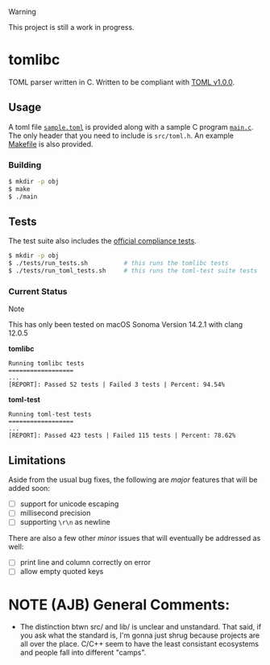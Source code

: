 > [!WARNING]
> This project is still a work in progress.

# tomlibc

TOML parser written in C.
Written to be compliant with [TOML v1.0.0](https://toml.io/en/v1.0.0).

## Usage

A toml file [`sample.toml`](sample.toml) is provided along with a sample C program [`main.c`](main.c).
The only header that you need to include is `src/toml.h`.
An example [Makefile](Makefile) is also provided.

### Building

```bash
$ mkdir -p obj
$ make
$ ./main
```

## Tests

The test suite also includes the [official compliance tests](https://github.com/toml-lang/toml-test).

```bash
$ mkdir -p obj
$ ./tests/run_tests.sh          # this runs the tomlibc tests
$ ./tests/run_toml_tests.sh     # this runs the toml-test suite tests
```

### Current Status

> [!NOTE]
> This has only been tested on macOS Sonoma Version 14.2.1 with clang 12.0.5

**tomlibc**

```
Running tomlibc tests
==================
...
[REPORT]: Passed 52 tests | Failed 3 tests | Percent: 94.54%
```

**toml-test**

```
Running toml-test tests
==================
...
[REPORT]: Passed 423 tests | Failed 115 tests | Percent: 78.62%
```

## Limitations

Aside from the usual bug fixes, the following are *major* features that will be added soon:

- [ ] support for unicode escaping
- [ ] millisecond precision
- [ ] supporting `\r\n` as newline

There are also a few other *minor* issues that will eventually be addressed as well:

- [ ] print line and column correctly on error
- [ ] allow empty quoted keys

# NOTE (AJB) General Comments:
- The distinction btwn src/ and lib/ is unclear and unstandard. That said, if you ask what the standard is, I'm gonna just shrug because
  projects are all over the place. C/C++ seem to have the least consistant ecosystems and people fall into different "camps".
